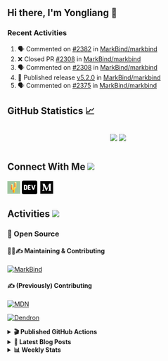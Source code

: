 ## Hi there, I'm Yongliang 👋

### Recent Activities

<!--START_SECTION:activity-->
1. 🗣 Commented on [#2382](https://github.com/MarkBind/markbind/issues/2382#issuecomment-1867125133) in [MarkBind/markbind](https://github.com/MarkBind/markbind)
2. ❌ Closed PR [#2308](https://github.com/MarkBind/markbind/pull/2308) in [MarkBind/markbind](https://github.com/MarkBind/markbind)
3. 🗣 Commented on [#2308](https://github.com/MarkBind/markbind/pull/2308#issuecomment-1865834011) in [MarkBind/markbind](https://github.com/MarkBind/markbind)
4. 🚀 Published release [v5.2.0](https://github.com/MarkBind/markbind/releases/tag/v5.2.0) in [MarkBind/markbind](https://github.com/MarkBind/markbind)
5. 🗣 Commented on [#2375](https://github.com/MarkBind/markbind/pull/2375#issuecomment-1848968195) in [MarkBind/markbind](https://github.com/MarkBind/markbind)
<!--END_SECTION:activity-->

## GitHub Statistics :chart_with_upwards_trend:
<div align="center">
<div style="display: flex; align-items: center; justify-content: center;">

[![](https://github-readme-stats-tlylt.vercel.app/api?username=tlylt&show_icons=true&theme=tokyonight&hide_border=true&locale=en)](https://github.com/tlylt)
[![](https://github-readme-streak-stats.herokuapp.com/?user=tlylt&theme=tokyonight&hide_border=true)](https://github.com/tlylt)
</div>
</div>

## Connect With Me <img src="https://media.giphy.com/media/2wh5K5yE3ulp3xgYcG/giphy-downsized.gif" width="30">

<a href="https://www.yongliangliu.com/" target="_blank"><img align="center" src="static/site-icon.png" alt="yongliangliu.com" height="29" width="29" /></a>
<a href="https://dev.to/tlylt" target="_blank"><img align="center" src="static/dev-badge.svg" alt="dev.to/tlylt" height="35" width="35" /></a>
<a href="https://tlylt.medium.com" target="_blank"><img align="center" src="static/medium.png" alt="tlylt.medium.com" height="35" width="35" /></a>

## Activities <img src="https://media.giphy.com/media/WUlplcMpOCEmTGBtBW/giphy.gif" width="30">

### 🔭 Open Source

#### 👷‍♂️✍️ Maintaining & Contributing
[![MarkBind](https://github-readme-stats-tlylt.vercel.app/api/pin/?username=markbind&repo=markbind)](https://github.com/MarkBind/markbind)

#### ✍️ (Previously) Contributing
[![MDN](https://github-readme-stats-tlylt.vercel.app/api/pin/?username=mdn&repo=content)](https://github.com/mdn/content/issues?q=is%3Aopen+involves%3A%40me+sort%3Aupdated-desc)

[![Dendron](https://github-readme-stats-tlylt.vercel.app/api/pin/?username=dendronhq&repo=dendron)](https://github.com/dendronhq/dendron/issues?q=is%3Aopen+involves%3A%40me+sort%3Aupdated-desc)

<details>
<summary> <b>🎬 Published GitHub Actions </b> </summary>

[![install-graphviz](https://github-readme-stats-tlylt.vercel.app/api/pin/?username=tlylt&repo=install-graphviz)](https://github.com/tlylt/install-graphviz)

[![reposense-action](https://github-readme-stats-tlylt.vercel.app/api/pin/?username=tlylt&repo=reposense-action)](https://github.com/tlylt/reposense-action)

[![markbin-action](https://github-readme-stats-tlylt.vercel.app/api/pin/?username=markbind&repo=markbind-action)](https://github.com/MarkBind/markbind-action)

</details>

<details>
<summary> <b>📕 Latest Blog Posts</b> </summary>

<!-- BLOG-POST-LIST:START -->
- [End of Year 3 Sem 2](https://yongliangliu.com/blog/end-of-year-3-sem-2)
- [Deploy a ChatGPT API Server in no time](https://yongliangliu.com/blog/chatgpt-nextjs-server)
- [Creating a regex-based Markdown parser in TypeScript](https://yongliangliu.com/blog/rmark)
- [Create VSCode Snippets for Markdown Blog Workflows](https://yongliangliu.com/blog/vscode-snippets)
- [Brag Doc 2023](https://yongliangliu.com/blog/brag-doc-2023)
<!-- BLOG-POST-LIST:END -->

</details>

<details>
<summary> <b>📊 Weekly Stats</b> </summary>

<!--START_SECTION:waka-->
![Code Time](http://img.shields.io/badge/Code%20Time-1%2C171%20hrs%2016%20mins-blue)

**🐱 My GitHub Data** 

> 📦 665.2 kB Used in GitHub's Storage 
 > 
> 🏆 1,637 Contributions in the Year 2023
 > 
> 🚫 Not Opted to Hire
 > 
> 📜 176 Public Repositories 
 > 
> 🔑 40 Private Repositories 
 > 
**I'm an Early 🐤** 

```text
🌞 Morning                3860 commits        ███████░░░░░░░░░░░░░░░░░░   29.00 % 
🌆 Daytime                3616 commits        ███████░░░░░░░░░░░░░░░░░░   27.17 % 
🌃 Evening                4950 commits        █████████░░░░░░░░░░░░░░░░   37.19 % 
🌙 Night                  884 commits         ██░░░░░░░░░░░░░░░░░░░░░░░   06.64 % 
```
📅 **I'm Most Productive on Wednesday** 

```text
Monday                   1745 commits        ███░░░░░░░░░░░░░░░░░░░░░░   13.11 % 
Tuesday                  1929 commits        ████░░░░░░░░░░░░░░░░░░░░░   14.49 % 
Wednesday                2151 commits        ████░░░░░░░░░░░░░░░░░░░░░   16.16 % 
Thursday                 1626 commits        ███░░░░░░░░░░░░░░░░░░░░░░   12.22 % 
Friday                   1709 commits        ███░░░░░░░░░░░░░░░░░░░░░░   12.84 % 
Saturday                 2054 commits        ████░░░░░░░░░░░░░░░░░░░░░   15.43 % 
Sunday                   2096 commits        ████░░░░░░░░░░░░░░░░░░░░░   15.75 % 
```


📊 **This Week I Spent My Time On** 

```text
🕑︎ Time Zone: Asia/Singapore

💬 Programming Languages: 
Python                   1 hr 1 min          ███████████░░░░░░░░░░░░░░   42.44 % 
Markdown                 42 mins             ███████░░░░░░░░░░░░░░░░░░   29.69 % 
Other                    17 mins             ███░░░░░░░░░░░░░░░░░░░░░░   12.11 % 
JavaScript               15 mins             ███░░░░░░░░░░░░░░░░░░░░░░   10.64 % 
YAML                     3 mins              █░░░░░░░░░░░░░░░░░░░░░░░░   02.58 % 
```


 Last Updated on 24/12/2023 00:47:32 UTC
<!--END_SECTION:waka-->

</details>
